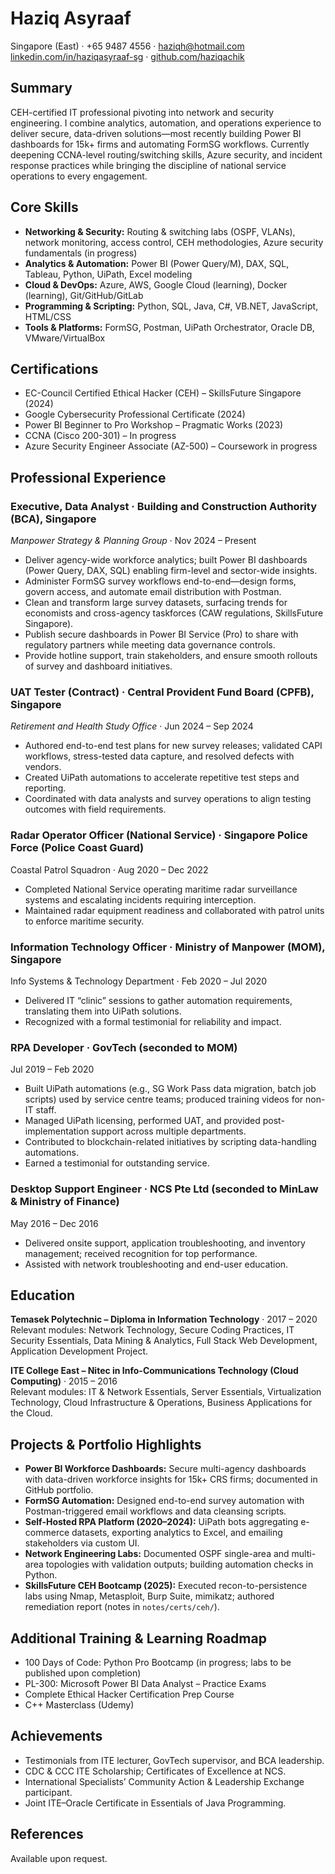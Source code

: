 ﻿# Haziq Asyraaf
Singapore (East) · +65 9487 4556 · haziqh@hotmail.com  
[linkedin.com/in/haziqasyraaf-sg](https://www.linkedin.com/in/haziqasyraaf-sg) · [github.com/haziqachik](https://github.com/haziqachik)

## Summary
CEH-certified IT professional pivoting into network and security engineering. I combine analytics, automation, and operations experience to deliver secure, data-driven solutions—most recently building Power BI dashboards for 15k+ firms and automating FormSG workflows. Currently deepening CCNA-level routing/switching skills, Azure security, and incident response practices while bringing the discipline of national service operations to every engagement.

## Core Skills
- **Networking & Security:** Routing & switching labs (OSPF, VLANs), network monitoring, access control, CEH methodologies, Azure security fundamentals (in progress)
- **Analytics & Automation:** Power BI (Power Query/M), DAX, SQL, Tableau, Python, UiPath, Excel modeling
- **Cloud & DevOps:** Azure, AWS, Google Cloud (learning), Docker (learning), Git/GitHub/GitLab
- **Programming & Scripting:** Python, SQL, Java, C#, VB.NET, JavaScript, HTML/CSS
- **Tools & Platforms:** FormSG, Postman, UiPath Orchestrator, Oracle DB, VMware/VirtualBox

## Certifications
- EC-Council Certified Ethical Hacker (CEH) – SkillsFuture Singapore (2024)
- Google Cybersecurity Professional Certificate (2024)
- Power BI Beginner to Pro Workshop – Pragmatic Works (2023)
- CCNA (Cisco 200-301) – In progress
- Azure Security Engineer Associate (AZ-500) – Coursework in progress

## Professional Experience
### Executive, Data Analyst · Building and Construction Authority (BCA), Singapore  
*Manpower Strategy & Planning Group* · Nov 2024 – Present
- Deliver agency-wide workforce analytics; built Power BI dashboards (Power Query, DAX, SQL) enabling firm-level and sector-wide insights.
- Administer FormSG survey workflows end-to-end—design forms, govern access, and automate email distribution with Postman.
- Clean and transform large survey datasets, surfacing trends for economists and cross-agency taskforces (CAW regulations, SkillsFuture Singapore).
- Publish secure dashboards in Power BI Service (Pro) to share with regulatory partners while meeting data governance controls.
- Provide hotline support, train stakeholders, and ensure smooth rollouts of survey and dashboard initiatives.

### UAT Tester (Contract) · Central Provident Fund Board (CPFB), Singapore  
*Retirement and Health Study Office* · Jun 2024 – Sep 2024
- Authored end-to-end test plans for new survey releases; validated CAPI workflows, stress-tested data capture, and resolved defects with vendors.
- Created UiPath automations to accelerate repetitive test steps and reporting.
- Coordinated with data analysts and survey operations to align testing outcomes with field requirements.

### Radar Operator Officer (National Service) · Singapore Police Force (Police Coast Guard)  
Coastal Patrol Squadron · Aug 2020 – Dec 2022
- Completed National Service operating maritime radar surveillance systems and escalating incidents requiring interception.
- Maintained radar equipment readiness and collaborated with patrol units to enforce maritime security.

### Information Technology Officer · Ministry of Manpower (MOM), Singapore  
Info Systems & Technology Department · Feb 2020 – Jul 2020
- Delivered IT “clinic” sessions to gather automation requirements, translating them into UiPath solutions.
- Recognized with a formal testimonial for reliability and impact.

### RPA Developer · GovTech (seconded to MOM)  
Jul 2019 – Feb 2020
- Built UiPath automations (e.g., SG Work Pass data migration, batch job scripts) used by service centre teams; produced training videos for non-IT staff.
- Managed UiPath licensing, performed UAT, and provided post-implementation support across multiple departments.
- Contributed to blockchain-related initiatives by scripting data-handling automations.
- Earned a testimonial for outstanding service.

### Desktop Support Engineer · NCS Pte Ltd (seconded to MinLaw & Ministry of Finance)  
May 2016 – Dec 2016
- Delivered onsite support, application troubleshooting, and inventory management; received recognition for top performance.
- Assisted with network troubleshooting and end-user education.

## Education
**Temasek Polytechnic – Diploma in Information Technology** · 2017 – 2020  
Relevant modules: Network Technology, Secure Coding Practices, IT Security Essentials, Data Mining & Analytics, Full Stack Web Development, Application Development Project.

**ITE College East – Nitec in Info-Communications Technology (Cloud Computing)** · 2015 – 2016  
Relevant modules: IT & Network Essentials, Server Essentials, Virtualization Technology, Cloud Infrastructure & Operations, Business Applications for the Cloud.

## Projects & Portfolio Highlights
- **Power BI Workforce Dashboards:** Secure multi-agency dashboards with data-driven workforce insights for 15k+ CRS firms; documented in GitHub portfolio.
- **FormSG Automation:** Designed end-to-end survey automation with Postman-triggered email workflows and data cleansing scripts.
- **Self-Hosted RPA Platform (2020–2024):** UiPath bots aggregating e-commerce datasets, exporting analytics to Excel, and emailing stakeholders via custom UI.
- **Network Engineering Labs:** Documented OSPF single-area and multi-area topologies with validation outputs; building automation checks in Python.
- **SkillsFuture CEH Bootcamp (2025):** Executed recon-to-persistence labs using Nmap, Metasploit, Burp Suite, mimikatz; authored remediation report (notes in `notes/certs/ceh/`).

## Additional Training & Learning Roadmap
- 100 Days of Code: Python Pro Bootcamp (in progress; labs to be published upon completion)
- PL-300: Microsoft Power BI Data Analyst – Practice Exams
- Complete Ethical Hacker Certification Prep Course
- C++ Masterclass (Udemy)

## Achievements
- Testimonials from ITE lecturer, GovTech supervisor, and BCA leadership.
- CDC & CCC ITE Scholarship; Certificates of Excellence at NCS.
- International Specialists’ Community Action & Leadership Exchange participant.
- Joint ITE–Oracle Certificate in Essentials of Java Programming.

## References
Available upon request.
